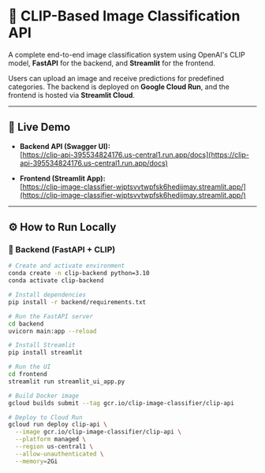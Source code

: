 # 🧠 CLIP-Based Image Classification API

A complete end-to-end image classification system using OpenAI's CLIP model, **FastAPI** for the backend, and **Streamlit** for the frontend.

Users can upload an image and receive predictions for predefined categories. The backend is deployed on **Google Cloud Run**, and the frontend is hosted via **Streamlit Cloud**.

---

## 🚀 Live Demo

- **Backend API (Swagger UI):**  
  [https://clip-api-395534824176.us-central1.run.app/docs](https://clip-api-395534824176.us-central1.run.app/docs)

- **Frontend (Streamlit App):**  
  [https://clip-image-classifier-wjptsvvtwpfsk6hedijmay.streamlit.app/](https://clip-image-classifier-wjptsvvtwpfsk6hedijmay.streamlit.app/)

---

## ⚙️ How to Run Locally

### 🔧 Backend (FastAPI + CLIP)

```bash
# Create and activate environment
conda create -n clip-backend python=3.10
conda activate clip-backend

# Install dependencies
pip install -r backend/requirements.txt

# Run the FastAPI server
cd backend
uvicorn main:app --reload

# Install Streamlit
pip install streamlit

# Run the UI
cd frontend
streamlit run streamlit_ui_app.py

# Build Docker image
gcloud builds submit --tag gcr.io/clip-image-classifier/clip-api

# Deploy to Cloud Run
gcloud run deploy clip-api \
  --image gcr.io/clip-image-classifier/clip-api \
  --platform managed \
  --region us-central1 \
  --allow-unauthenticated \
  --memory=2Gi


